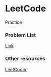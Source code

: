 # LeetCode

Practice

### Problem List
[Link](http://deepreader.io/LeetCode/problem_list.html)

### Other resources
[LeetCoder](http://wwwx.cs.unc.edu/~zhew/Leetcoder/)